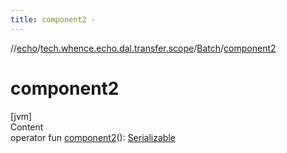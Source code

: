```yaml
---
title: component2 -
---
```

//[echo](../../index.md)/[tech.whence.echo.dal.transfer.scope](../index.md)/[Batch](index.md)/[component2](component2.md)



# component2  
[jvm]  
Content  
operator fun [component2](component2.md)(): [Serializable](https://docs.oracle.com/javase/8/docs/api/java/io/Serializable.html)  



